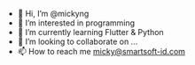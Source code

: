 - 👋 Hi, I’m @mickyng
- 👀 I’m interested in programming
- 🌱 I’m currently learning Flutter & Python
- 💞️ I’m looking to collaborate on ...
- 📫 How to reach me micky@smartsoft-id.com

<!---
mickyng/mickyng is a ✨ special ✨ repository because its `README.md` (this file) appears on your GitHub profile.
You can click the Preview link to take a look at your changes.
--->
